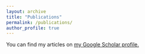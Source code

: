 ```yaml
---
layout: archive
title: "Publications"
permalink: /publications/
author_profile: true
---
```


You can find my articles on <a href="https://scholar.google.com/citations?user=usoAHLIAAAAJ&hl" target="_blank">my Google Scholar profile.</a>

